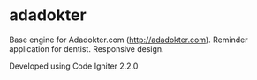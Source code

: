 adadokter
=========

Base engine for Adadokter.com (http://adadokter.com). Reminder application for dentist. Responsive design.

Developed using Code Igniter 2.2.0

